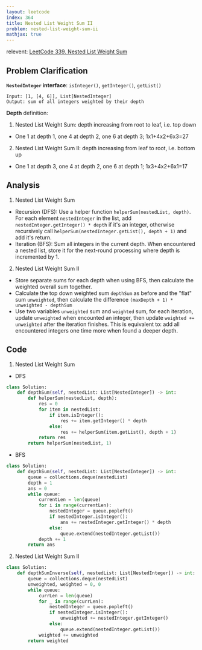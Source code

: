 ```yaml
---
layout: leetcode
index: 364
title: Nested List Weight Sum II
problem: nested-list-weight-sum-ii
mathjax: true
---
```

relevent: [LeetCode 339. Nested List Weight Sum](https://leetcode.com/problems/nested-list-weight-sum/)
## Problem Clarification
**`NestedInteger` interface**: `isInteger()`, `getInteger()`, `getList()`

    Input: [1, [4, 6]], List[NestedInteger]
    Output: sum of all integers weighted by their depth

**Depth** definition:
1. Nested List Weight Sum: depth increasing from root to leaf, i.e. top down
* One 1 at depth 1, one 4 at depth 2, one 6 at depth 3; 1x1+4x2+6x3=27
2. Nested List Weight Sum II: depth increasing from leaf to root, i.e. bottom up
* One 1 at depth 3, one 4 at depth 2, one 6 at depth 1; 1x3+4x2+6x1=17

## Analysis
1. Nested List Weight Sum
* Recursion (DFS): Use a helper function `helperSum(nestedList, depth)`. For each element `nestedInteger` in the list, add `nestedInteger.getInteger() * depth` if it's an integer, otherwise recursively call `helperSum(nestedInteger.getList(), depth + 1)` and add it's return.
* Iteration (BFS): Sum all integers in the current depth. When encountered a nested list, store it for the next-round processing where depth is incremented by 1.

2. Nested List Weight Sum II
* Store separate sums for each depth when using BFS, then calculate the weighted overall sum together.
* Calculate the top down weighted sum `depthSum` as before and the "flat" sum `unweighted`, then calculate the difference `(maxDepth + 1) * unweighted - depthSum`
* Use two variables `unweighted` sum and `weighted` sum, for each iteration, update `unweighted` when encounted an integer, then update `weighted += unweighted` after the iteration finishes. This is equivalent to: add all encountered integers one time more when found a deeper depth.

## Code
1. Nested List Weight Sum
* DFS
```python
class Solution:
    def depthSum(self, nestedList: List[NestedInteger]) -> int:
        def helperSum(nestedList, depth):
            res = 0
            for item in nestedList:
                if item.isInteger():
                    res += item.getInteger() * depth
                else:
                    res += helperSum(item.getList(), depth + 1)
            return res
        return helperSum(nestedList, 1)
```
* BFS
```python
class Solution:
    def depthSum(self, nestedList: List[NestedInteger]) -> int:
        queue = collections.deque(nestedList)
        depth = 1
        ans = 0
        while queue:
            currentLen = len(queue)
            for i in range(currentLen):
                nestedInteger = queue.popleft()
                if nestedInteger.isInteger():
                    ans += nestedInteger.getInteger() * depth
                else:
                    queue.extend(nestedInteger.getList())
            depth += 1
        return ans
```
2. Nested List Weight Sum II
```python
class Solution:
    def depthSumInverse(self, nestedList: List[NestedInteger]) -> int:
        queue = collections.deque(nestedList)
        unweighted, weighted = 0, 0
        while queue:
            currLen = len(queue)
            for _ in range(currLen):
                nestedInteger = queue.popleft()
                if nestedInteger.isInteger():
                    unweighted += nestedInteger.getInteger()
                else:
                    queue.extend(nestedInteger.getList())
            weighted += unweighted
        return weighted
```
